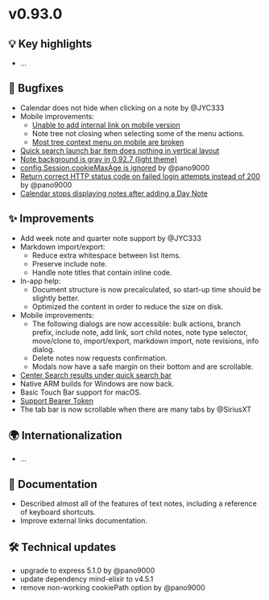 # v0.93.0
## 💡 Key highlights

*   …

## 🐞 Bugfixes

*   Calendar does not hide when clicking on a note by @JYC333
*   Mobile improvements:
    *   [Unable to add internal link on mobile version](https://github.com/TriliumNext/Notes/issues/1677)
    *   Note tree not closing when selecting some of the menu actions.
    *   [Most tree context menu on mobile are broken](https://github.com/TriliumNext/Notes/issues/671)
*   [Quick search launch bar item does nothing in vertical layout](https://github.com/TriliumNext/Notes/issues/1680)
*   [Note background is gray in 0.92.7 (light theme)](https://github.com/TriliumNext/Notes/issues/1689)
*   [config.Session.cookieMaxAge is ignored](https://github.com/TriliumNext/Notes/issues/1709) by @pano9000
*   [Return correct HTTP status code on failed login attempts instead of 200](https://github.com/TriliumNext/Notes/issues/1707) by @pano9000
*   [Calendar stops displaying notes after adding a Day Note](https://github.com/TriliumNext/Notes/issues/1705)

## ✨ Improvements

*   Add week note and quarter note support by @JYC333
*   Markdown import/export:
    *   Reduce extra whitespace between list items.
    *   Preserve include note.
    *   Handle note titles that contain inline code.
*   In-app help:
    *   Document structure is now precalculated, so start-up time should be slightly better.
    *   Optimized the content in order to reduce the size on disk.
*   Mobile improvements:
    *   The following dialogs are now accessible: bulk actions, branch prefix, include note, add link, sort child notes, note type selector, move/clone to, import/export, markdown import, note revisions, info dialog.
    *   Delete notes now requests confirmation.
    *   Modals now have a safe margin on their bottom and are scrollable.
*   [Center Search results under quick search bar](https://github.com/TriliumNext/Notes/issues/1679)
*   Native ARM builds for Windows are now back.
*   Basic Touch Bar support for macOS.
*   [Support Bearer Token](https://github.com/TriliumNext/Notes/issues/1701)
*   The tab bar is now scrollable when there are many tabs by @SiriusXT

## 🌍 Internationalization

*   …

## 📖 Documentation

*   Described almost all of the features of text notes, including a reference of keyboard shortcuts.
*   Improve external links documentation.

## 🛠️ Technical updates

*   upgrade to express 5.1.0 by @pano9000
*   update dependency mind-elixir to v4.5.1
*   remove non-working cookiePath option by @pano9000